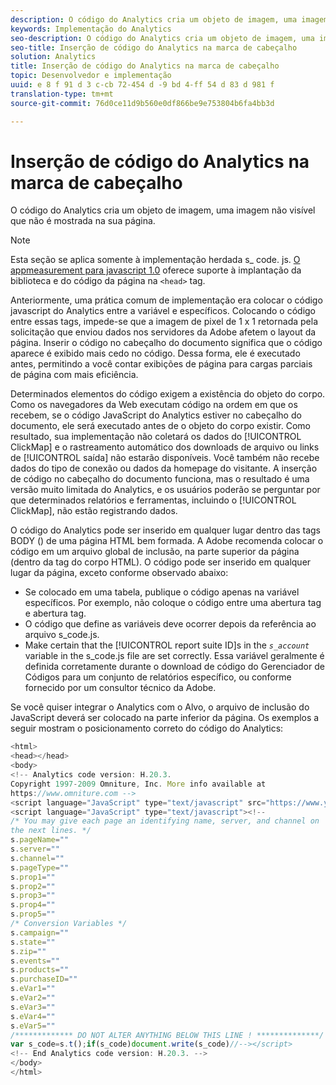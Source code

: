 ```yaml
---
description: O código do Analytics cria um objeto de imagem, uma imagem não visível que não é mostrada na sua página.
keywords: Implementação do Analytics
seo-description: O código do Analytics cria um objeto de imagem, uma imagem não visível que não é mostrada na sua página.
seo-title: Inserção de código do Analytics na marca de cabeçalho
solution: Analytics
title: Inserção de código do Analytics na marca de cabeçalho
topic: Desenvolvedor e implementação
uuid: e 8 f 91 d 3 c-cb 72-454 d -9 bd 4-ff 54 d 83 d 981 f
translation-type: tm+mt
source-git-commit: 76d0ce11d9b560e0df866be9e753804b6fa4bb3d

---
```



# Inserção de código do Analytics na marca de cabeçalho

O código do Analytics cria um objeto de imagem, uma imagem não visível que não é mostrada na sua página.

>[!NOTE]
>
>Esta seção se aplica somente à implementação herdada s_ code. js. [O appmeasurement para javascript 1.0](../../../implement/js-implementation/c-appmeasurement-js/appmeasure-mjs.md#concept_F3957D7093A94216BD79F35CFC1557E8) oferece suporte à implantação da biblioteca e do código da página na `<head>` tag.

Anteriormente, uma prática comum de implementação era colocar o código javascript do Analytics entre a variável <head><meta http-equiv="Content-Type" content="text/html; charset=UTF-8"> e </head> específicos. Colocando o código entre essas tags, impede-se que a imagem de pixel de 1 x 1 retornada pela solicitação que enviou dados nos servidores da Adobe afetem o layout da página. Inserir o código no cabeçalho do documento significa que o código aparece é exibido mais cedo no código. Dessa forma, ele é executado antes, permitindo a você contar exibições de página para cargas parciais de página com mais eficiência.

Determinados elementos do código exigem a existência do objeto do corpo. Como os navegadores da Web executam código na ordem em que os recebem, se o código JavaScript do Analytics estiver no cabeçalho do documento, ele será executado antes de o objeto do corpo existir. Como resultado, sua implementação não coletará os dados do [!UICONTROL ClickMap] e o rastreamento automático dos downloads de arquivo ou links de [!UICONTROL saída] não estarão disponíveis. Você também não recebe dados do tipo de conexão ou dados da homepage do visitante. A inserção de código no cabeçalho do documento funciona, mas o resultado é uma versão muito limitada do Analytics, e os usuários poderão se perguntar por que determinados relatórios e ferramentas, incluindo o [!UICONTROL ClickMap], não estão registrando dados.

O código do Analytics pode ser inserido em qualquer lugar dentro das tags BODY (<BODY></BODY>) de uma página HTML bem formada. A Adobe recomenda colocar o código em um arquivo global de inclusão, na parte superior da página (dentro da tag do corpo HTML). O código pode ser inserido em qualquer lugar da página, exceto conforme observado abaixo:

* Se colocado em uma tabela, publique o código apenas na variável <td></td> específicos. Por exemplo, não coloque o código entre uma abertura <tr> tag e abertura <td> tag.
* O código que define as variáveis deve ocorrer depois da referência ao arquivo s_code.js.
* Make certain that the [!UICONTROL report suite ID]s in the *`s_account`* variable in the s_code.js file are set correctly. Essa variável geralmente é definida corretamente durante o download de código do Gerenciador de Códigos para um conjunto de relatórios específico, ou conforme fornecido por um consultor técnico da Adobe.

Se você quiser integrar o Analytics com o Alvo, o arquivo de inclusão do JavaScript deverá ser colocado na parte inferior da página. Os exemplos a seguir mostram o posicionamento correto do código do Analytics:

```js
<html> 
<head></head> 
<body> 
<!-- Analytics code version: H.20.3. 
Copyright 1997-2009 Omniture, Inc. More info available at 
https://www.omniture.com --> 
<script language="JavaScript" type="text/javascript" src="https://www.yourdomain.com/js/s_code.js"></script> 
<script language="JavaScript" type="text/javascript"><!-- 
/* You may give each page an identifying name, server, and channel on 
the next lines. */ 
s.pageName="" 
s.server="" 
s.channel="" 
s.pageType="" 
s.prop1="" 
s.prop2="" 
s.prop3="" 
s.prop4="" 
s.prop5="" 
/* Conversion Variables */ 
s.campaign="" 
s.state="" 
s.zip="" 
s.events="" 
s.products="" 
s.purchaseID="" 
s.eVar1="" 
s.eVar2="" 
s.eVar3="" 
s.eVar4="" 
s.eVar5="" 
/************* DO NOT ALTER ANYTHING BELOW THIS LINE ! **************/ 
var s_code=s.t();if(s_code)document.write(s_code)//--></script> 
<!-- End Analytics code version: H.20.3. --> 
</body> 
</html> 
```

